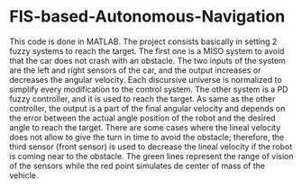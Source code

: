 # FIS-based-Autonomous-Navigation
This code is done in MATLAB.
The project consists basically in setting 2 fuzzy systems to reach the target. 
The first one is a MISO system to avoid that the car does not crash with an obstacle. The two inputs of the system are the left and right sensors of the car, and the output increases or decreases the angular velocity. Each discursive universe is normalized to simplify every modification to the control system. 
The other system is a PD fuzzy controller, and it is used to reach the target. As same as the other controller, the output is a part of the final angular velocity and depends on the error between the actual angle position of the robot and the desired angle to reach the target. There are some cases where the lineal velocity does not allow to give the turn in time to avoid the obstacle; therefore, the third sensor (front sensor) is used to decrease the lineal velocity if the robot is coming near to the obstacle. 
The green lines represent the range of vision of the sensors while the red point simulates de center of mass of the vehicle.
